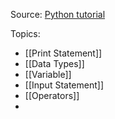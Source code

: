 Source:   [Python tutorial ]( https://www.youtube.com/watch?v=xErUnOKQbFw)

Topics:
* [[Print Statement]]
*  [[Data Types]]
* [[Variable]]
* [[Input Statement]]
* [[Operators]]
* 